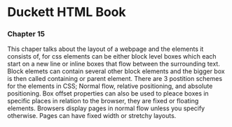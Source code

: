 # Duckett HTML Book

### Chapter 15

This chaper talks about the layout of a webpage and the elements it consists of,
for css elements can be either block level boxes which each start on a new line or inline boxes that flow between the surrounding text. Block elemets can contain several other block elements and the bigger box is then called containing or parent element. There are 3 postition schemes for the elements in CSS; Normal flow, relative positioning, and absolute positioning.
Box offset properties can also be used to pleace boxes in specific places in relation to the browser, they are fixed or floating elements.
Browsers display pages in normal flow unless you specify otherwise.
Pages can have fixed width or stretchy layouts.
